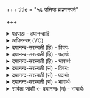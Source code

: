 +++
title = "५६ उत्तिष्ठ ब्रह्मणस्पते"

+++
<details><summary>पदपाठः - दयानन्दादि</summary>

उत्। ति॒ष्ठ॒। ब्र॒ह्म॒णः॒। प॒ते॒। दे॒व॒यन्त॒ इति॑ देव॒ऽयन्तः॑। त्वा॒। ई॒म॒हे॒। उप॑। प्र। य॒न्तु॒। म॒रुतः॑। सु॒दा॑नव॒ इति॑ सु॒ऽदान॑वः। इन्द्र॑। प्रा॒शूः। भ॒व॒। सचा॑। ५६।
</details>

<details><summary>अधिमन्त्रम् (VC)</summary>

- ब्रह्मणस्पतिर्देवता
- कण्व ऋषिः
- निचृद्बृहती
- मध्यमः
</details>

<details><summary>दयानन्द-सरस्वती (हि) - विषयः</summary>

विद्वान् पुरुष क्या करे, इस विषय को अगले मन्त्र में कहा है ॥
</details>

<details><summary>दयानन्द-सरस्वती (हि) - पदार्थः</summary>

पदार्थान्वयभाषाः -  हे (ब्रह्मणः) धन के (पते) रक्षक (इन्द्र) ऐश्वर्यकारक विद्वन् ! (देवयन्तः) दिव्य विद्वानों की कामना करते हुए हम लोग जिस (त्वा) आपकी (ईमहे) याचना करते हैं, जिस आपको (सुदानवः) सुन्दर दान देनेवाले (मरुतः) मनुष्य (उप, प्र, यन्तु) समीप से प्रयत्न के साथ प्राप्त हों सो आप (उत्, तिष्ठ) उठिये और (सचा) सत्य के सम्बन्ध से (प्राशूः) उत्तम भोग करनेहारे (भव) हूजिये ॥५६ ॥
</details>

<details><summary>दयानन्द-सरस्वती (हि) - भावार्थः</summary>

भावार्थभाषाः -  हे विद्वन् ! जो लोग विद्या की कामना करते हुए आपका आश्रय लेवें, उनके अर्थ विद्या देने के लिये आप उद्यत हूजिये ॥५६ ॥
</details>

<details><summary>दयानन्द-सरस्वती (सं) - विषयः</summary>

विद्वान् किं कुर्यादित्याह ॥
</details>

<details><summary>दयानन्द-सरस्वती (सं) - पदार्थः</summary>

पदार्थान्वयभाषाः -  हे ब्रह्मणस्पते इन्द्र ! देवयन्तो वयं यन्त्वेमहे यन्त्वा सुदानवो मरुत उप प्रयन्तु। स त्वमुत्तिष्ठ सचा प्राशूर्भव ॥५६ ॥
</details>

<details><summary>दयानन्द-सरस्वती (सं) - भावार्थः</summary>

भावार्थभाषाः -  हे विद्वन् ! ये विद्यां कामयमानास्त्वामुपतिष्ठेयुस्तेभ्यो विद्यादानाय भवानुत्तिष्ठतूद्युक्तो भवतु ॥५६ ॥
</details>

<details><summary>सविता जोशी ← दयानन्दः (म) - भावार्थः</summary>

भावार्थभाषाः -  हे विद्वानांनो ! जे लोक विद्येची कामना करून तुमचा आमचा आश्रय घेतात त्यांना विद्या देण्यात तुम्ही तत्पर व्हा.
</details>